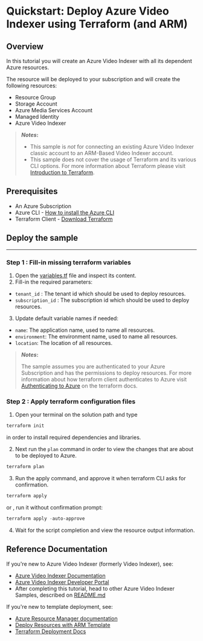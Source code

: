 
# Quickstart: Deploy Azure Video Indexer using Terraform (and ARM)

## Overview

In this tutorial you will create an Azure Video Indexer with all its dependent Azure resources.

The resource will be deployed to your subscription and will create the following resources:

- Resource Group
- Storage Account
- Azure Media Services Account
- Managed Identity
- Azure Video Indexer

> **_Notes_:**
>
> - This sample is *not* for connecting an existing Azure Video Indexer classic account to an ARM-Based Video Indexer account.
> - This sample does not cover the usage of Terraform and its various CLI options. For more information about Terraform please visit [Introduction to Terraform](https://www.terraform.io/intro).

## Prerequisites

- An Azure Subscription
- Azure CLI - [How to install the Azure CLI](https://docs.microsoft.com/en-us/cli/azure/install-azure-cli)
- Terraform Client - [Download Terraform](https://www.terraform.io/downloads)

## Deploy the sample

----

### Step 1 : Fill-in missing terraform variables

1. Open the [variables.tf](./variables.tf) file and inspect its content.
2. Fill-in the required parameters:

- `tenant_id` : The tenant id which should be used to deploy resources.
- `subscription_id` : The subscription id which should be used to deploy resources.

3. Update default variable names if needed:

- `name`: The application name, used to name all resources.
- `environment`: The environment name, used to name all resources.
- `location`: The location of all resources.

> **_Notes_:**
>
> The sample assumes you are authenticated to your Azure Subscription and has the permissions to deploy resources.
> For more information about how terraform client authenticates to Azure visit [Authenticating to Azure](https://registry.terraform.io/providers/hashicorp/azurerm/latest/docs#authenticating-to-azure) on the terraform docs.

### Step 2 : Apply terraform configuration files

1. Open your terminal on the solution path and type

```powershell
terraform init
```

in order to install required dependencies and libraries.

2. Next run the `plan` command in order to view the changes that are about to be deployed to Azure.

```powershell
terraform plan
```

3. Run the apply command, and approve it when terraform CLI asks for confirmation.

```powershell
terraform apply
```

or , run it without confirmation prompt:

```powershell
terraform apply -auto-approve
```

4. Wait for the script completion and view the resource output information.

## Reference Documentation

If you're new to Azure Video Indexer (formerly Video Indexer), see:

- [Azure Video Indexer Documentation](https://aka.ms/vi-docs)
- [Azure Video Indexer Developer Portal](https://aka.ms/vi-docs)
- After completing this tutorial, head to other Azure Video Indexer Samples, described on [README.md](../../README.md)

If you're new to template deployment, see:

- [Azure Resource Manager documentation](https://docs.microsoft.com/azure/azure-resource-manager/)
- [Deploy Resources with ARM Template](https://docs.microsoft.com/en-us/azure/azure-resource-manager/templates/deploy-powershell)
- [Terraform Deployment Docs](https://www.terraform.io/intro)
